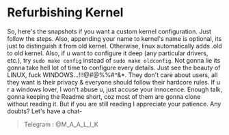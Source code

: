 # Refurbishing Kernel
So, here's the snapshots if you want a custom kernel configuration.
Just follow the steps. Also, appending your name to kernel's name is optional, its just to distinguish it from old kernel.
Otherwise, linux automatically adds .old to old kernel.
Also, if u want to configure it deep (any particular drivers, etc.), try `sudo make config` instead of `sudo make oldconfig`.
Not gonna lie its gonna take hell lot of time to configure every details. 
Just see the beauty of LINUX, fuck WINDOWS...!!!@#@%%#^&*. They don't care about users, all they want is their privacy & everyone should follow their hardcore rules. If u r a windows lover, I won't abuse u, just accuse your innocence.
Enough talk, gonna keeping the Readme short, coz most of them are gonna clone without reading it.
But if you are still reading I appreciate your patience. Any doubts? Let's have a chat-
> Telegram : @M_A_A_L_I_K
